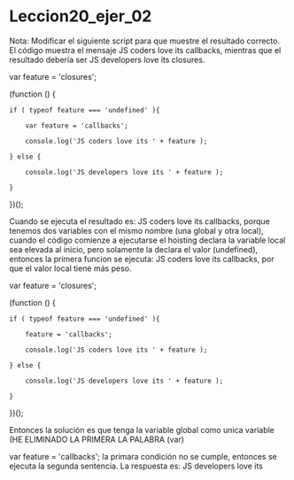 # Leccion20_ejer_02

Nota: Modificar el siguiente script para que muestre el resultado correcto. 
El código muestra el mensaje JS coders love its callbacks, mientras que el resultado debería ser JS developers love its closures.

var feature = 'closures'; 

(function () {    

	if ( typeof feature === 'undefined' ){     
	
		var feature = 'callbacks';    
		
		console.log('JS coders love its ' + feature );   
		
	} else { 
	
		console.log('JS developers love its ' + feature );    
		
	} 
	
})();

Cuando se ejecuta el resultado es: JS coders love its callbacks, porque tenemos dos variables con el mismo nombre (una global y otra local), 
cuando el código comienze a ejecutarse el hoisting declara la variable local sea elevada al inicio, pero solamente la declara el valor (undefined),
entonces la primera funcion se ejecuta: JS coders love its callbacks, por que el valor local tiene más peso.

var feature = 'closures'; 

(function () {    

	if ( typeof feature === 'undefined' ){     
	
		feature = 'callbacks';    
		
		console.log('JS coders love its ' + feature );   
		
	} else { 
	
		console.log('JS developers love its ' + feature );    
		
	} 
	
})();

Entonces la solución es que tenga la variable global como unica variable (HE ELIMINADO LA PRIMERA LA PALABRA (var) 

var feature = 'callbacks'; la primara condición no se cumple, entonces se ejecuta la segunda sentencia. La respuesta es: JS developers love its
